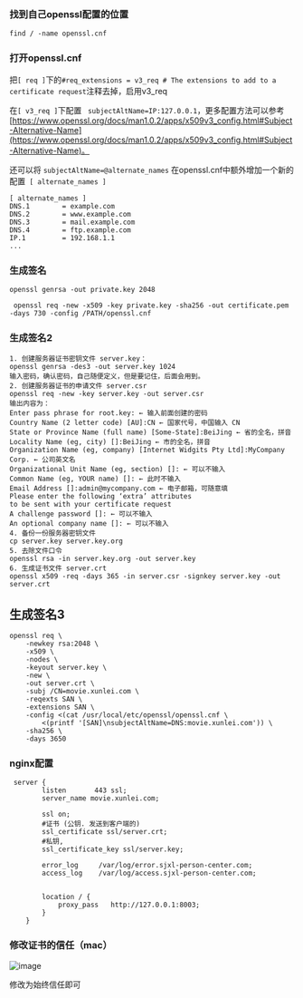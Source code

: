 ### 找到自己openssl配置的位置
``` find / -name openssl.cnf ```

### 打开openssl.cnf

把``` [ req ] ```下的```#req_extensions = v3_req # The extensions to add to a certificate request```注释去掉，启用v3_req

在``` [ v3_req ] ```下配置
``` subjectAltName=IP:127.0.0.1```，更多配置方法可以参考 [https://www.openssl.org/docs/man1.0.2/apps/x509v3_config.html#Subject-Alternative-Name](https://www.openssl.org/docs/man1.0.2/apps/x509v3_config.html#Subject-Alternative-Name)。

还可以将
``` subjectAltName=@alternate_names ```
在openssl.cnf中额外增加一个新的配置``` [ alternate_names ]```

```
[ alternate_names ]
DNS.1        = example.com
DNS.2        = www.example.com
DNS.3        = mail.example.com
DNS.4        = ftp.example.com
IP.1         = 192.168.1.1
...
```
### 生成签名
``` openssl genrsa -out private.key 2048 ```

``` openssl req -new -x509 -key private.key -sha256 -out certificate.pem -days 730 -config /PATH/openssl.cnf```

### 生成签名2

```
1. 创建服务器证书密钥文件 server.key：
openssl genrsa -des3 -out server.key 1024
输入密码，确认密码，自己随便定义，但是要记住，后面会用到。
2. 创建服务器证书的申请文件 server.csr
openssl req -new -key server.key -out server.csr
输出内容为：
Enter pass phrase for root.key: ← 输入前面创建的密码 
Country Name (2 letter code) [AU]:CN ← 国家代号，中国输入 CN 
State or Province Name (full name) [Some-State]:BeiJing ← 省的全名，拼音 
Locality Name (eg, city) []:BeiJing ← 市的全名，拼音 
Organization Name (eg, company) [Internet Widgits Pty Ltd]:MyCompany Corp. ← 公司英文名 
Organizational Unit Name (eg, section) []: ← 可以不输入 
Common Name (eg, YOUR name) []: ← 此时不输入 
Email Address []:admin@mycompany.com ← 电子邮箱，可随意填
Please enter the following ‘extra’ attributes 
to be sent with your certificate request 
A challenge password []: ← 可以不输入 
An optional company name []: ← 可以不输入
4. 备份一份服务器密钥文件
cp server.key server.key.org
5. 去除文件口令
openssl rsa -in server.key.org -out server.key
6. 生成证书文件 server.crt
openssl x509 -req -days 365 -in server.csr -signkey server.key -out server.crt
```

## 生成签名3

```
openssl req \
    -newkey rsa:2048 \
    -x509 \
    -nodes \
    -keyout server.key \
    -new \
    -out server.crt \
    -subj /CN=movie.xunlei.com \
    -reqexts SAN \
    -extensions SAN \
    -config <(cat /usr/local/etc/openssl/openssl.cnf \
        <(printf '[SAN]\nsubjectAltName=DNS:movie.xunlei.com')) \
    -sha256 \
    -days 3650
```
### nginx配置
```
 server {
        listen       443 ssl;
        server_name movie.xunlei.com;

        ssl on;
        #证书 (公钥. 发送到客户端的)
        ssl_certificate ssl/server.crt;
	    #私钥,
        ssl_certificate_key ssl/server.key;
        
        error_log     /var/log/error.sjxl-person-center.com;
        access_log    /var/log/access.sjxl-person-center.com;
        

        location / {
            proxy_pass   http://127.0.0.1:8003;
        }
    }
```

### 修改证书的信任（mac）
![image](https://note.youdao.com/yws/api/personal/file/WEBa9d89094ef88c5b6295e767f4785ef87?method=download&shareKey=c17aabdd18cf4b4d7d7fb7b3d408e768)

修改为始终信任即可